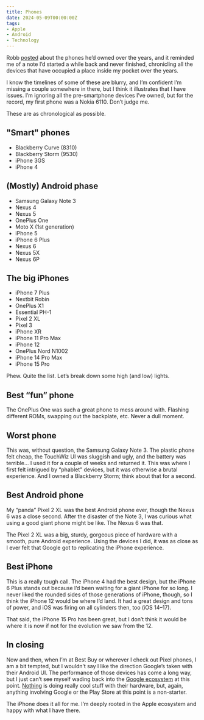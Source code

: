 ```yaml
---
title: Phones
date: 2024-05-09T00:00:00Z
tags:
- Apple
- Android
- Technology
---
```

Robb <a href="https://rknight.me/blog/every-phone-ive-ever-owned/" target="_blank" rel="noopener">posted</a> about the phones he’d owned over the years, and it reminded me of a note I’d started a while back and never finished, chronicling all the devices that have occupied a place inside my pocket over the years.

I know the timelines of some of these are blurry, and I’m confident I’m missing a couple somewhere in there, but I think it illustrates that I have issues. I’m ignoring all the pre-smartphone devices I’ve owned, but for the record, my first phone was a Nokia 6110. Don’t judge me.

These are as chronological as possible.

## "Smart" phones

* Blackberry Curve (8310)
* Blackberry Storm (9530)
* iPhone 3GS
* iPhone 4

## (Mostly) Android phase

* Samsung Galaxy Note 3
* Nexus 4
* Nexus 5
* OnePlus One
* Moto X (1st generation)
* iPhone 5
* iPhone 6 Plus
* Nexus 6
* Nexus 5X
* Nexus 6P

## The big iPhones

* iPhone 7 Plus
* Nextbit Robin
* OnePlus X1
* Essential PH-1
* Pixel 2 XL
* Pixel 3
* iPhone XR
* iPhone 11 Pro Max
* iPhone 12
* OnePlus Nord N1002
* iPhone 14 Pro Max
* iPhone 15 Pro

Phew. Quite the list. Let’s break down some high (and low) lights.

## Best “fun” phone

The OnePlus One was such a great phone to mess around with. Flashing different ROMs, swapping out the backplate, etc. Never a dull moment.

## Worst phone

This was, without question, the Samsung Galaxy Note 3. The plastic phone felt cheap, the TouchWiz UI was sluggish and ugly, and the battery was terrible… I used it for a couple of weeks and returned it. This was where I first felt intrigued by “phablet” devices, but it was otherwise a brutal experience. And I owned a Blackberry Storm; think about that for a second.

## Best Android phone

My “panda” Pixel 2 XL was the best Android phone ever, though the Nexus 6 was a close second. After the disaster of the Note 3, I was curious what using a good giant phone might be like. The Nexus 6 was that.

The Pixel 2 XL was a big, sturdy, gorgeous piece of hardware with a smooth, pure Android experience. Using the devices I did, it was as close as I ever felt that Google got to replicating the iPhone experience.

## Best iPhone

This is a really tough call. The iPhone 4 had the best design, but the iPhone 6 Plus stands out because I’d been waiting for a giant iPhone for so long. I never liked the rounded sides of those generations of iPhone, though, so I think the iPhone 12 would be where I’d land. It had a great design and tons of power, and iOS was firing on all cylinders then, too (iOS 14–17).

That said, the iPhone 15 Pro has been great, but I don’t think it would be where it is now if not for the evolution we saw from the 12.

## In closing

Now and then, when I’m at Best Buy or wherever I check out Pixel phones, I am a bit tempted, but I wouldn’t say I like the direction Google’s taken with their Android UI. The performance of those devices has come a long way, but I just can’t see myself wading back into the <a href="https://www.reuters.com/article/idUSKBN23933B/" target="_blank" rel="noopener">Google ecosystem</a> at this point. <a href="https://us.nothing.tech/" target="_blank" rel="noopener">Nothing</a> is doing really cool stuff with their hardware, but, again, anything involving Google or the Play Store at this point is a non-starter.

The iPhone does it all for me. I’m deeply rooted in the Apple ecosystem and happy with what I have there.